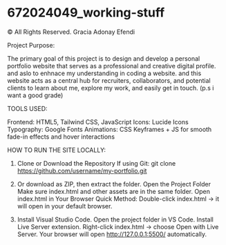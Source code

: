 # 672024049_working-stuff
© All Rights Reserved. Gracia Adonay Efendi

Project Purpose:

The primary goal of this project is to design and develop a personal portfolio website that serves as a professional and creative digital profile. and aslo to enhnace my understanding in coding a website. and  this website acts as a central hub for recruiters, collaborators, and potential clients to learn about me, explore my work, and easily get in touch.
(p.s i want a good grade)



TOOLS USED:

Frontend:	HTML5, Tailwind CSS, JavaScript
Icons:	Lucide Icons
Typography: Google Fonts
Animations:	CSS Keyframes + JS for smooth fade-in effects and hover interactions


HOW TO RUN THE SITE LOCALLY: 


1. Clone or Download the Repository
  If using Git:
  git clone https://github.com/username/my-portfolio.git

2. Or download as ZIP, then extract the folder.
   Open the Project Folder
   Make sure index.html and other assets are in the same folder.
   Open index.html in Your Browser
Quick Method: Double-click index.html → it will open in your default browser.



3. Install Visual Studio Code.
   Open the project folder in VS Code.
   Install Live Server extension.
   Right-click index.html → choose Open with Live Server.
   Your browser will open http://127.0.0.1:5500/ automatically.
